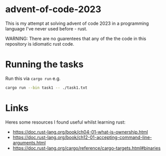 # advent-of-code-2023
This is my attempt at solving advent of code 2023 in a programming language I've never used before - rust.

WARNING: There are no guarentees that any of the the code in this repository is idiomatic rust code.

# Running the tasks
Run this via `cargo run` e.g.
```bash
cargo run --bin task1 -- ./task1.txt
```

# Links
Heres some resources I found useful whilst learning rust:
* https://doc.rust-lang.org/book/ch04-01-what-is-ownership.html
* https://doc.rust-lang.org/book/ch12-01-accepting-command-line-arguments.html
* https://doc.rust-lang.org/cargo/reference/cargo-targets.html#binaries
